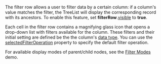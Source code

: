 The filter row allows a user to filter data by a certain column: if a column's value matches the filter, the TreeList will display the corresponding record with its ancestors. To enable this feature, set **filterRow**.[visible](/Documentation/ApiReference/UI_Components/dxTreeList/Configuration/filterRow/#visible) to **true**.

Each cell in the filter row contains a magnifying glass icon that opens a drop-down list with filters available for the column. These filters and their initial setting are defined be the the column's [data type](/Documentation/ApiReference/UI_Components/dxTreeList/Configuration/columns/#dataType). You can use the [selectedFilterOperation](/Documentation/ApiReference/UI_Components/dxTreeList/Configuration/columns/#selectedFilterOperation) property to specify the default filter operation.

For available display modes of parent/child nodes, see the [Filter Modes](https://js.devexpress.com/Demos/WidgetsGallery/Demo/TreeList/FilterModes) demo.
